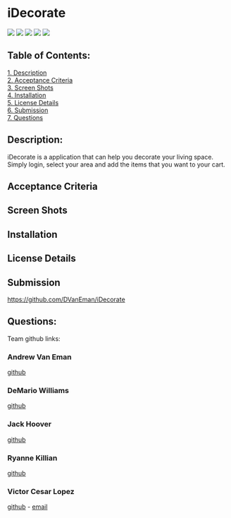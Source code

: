 
# iDecorate

![](https://img.shields.io/badge/Created%20by-Andrew%20van%20Eman-blue?style=for-the-badge)  ![](https://img.shields.io/badge/DeMario%20Williams-blue?style=for-the-badge)  ![](https://img.shields.io/badge/Jack%20Hoover-blue?style=for-the-badge)  ![](https://img.shields.io/badge/Ryanne%20killian-blue?style=for-the-badge)  ![](https://img.shields.io/badge/Victor%20Cesar%20Lopez-blue?style=for-the-badge)  

 ## Table of Contents:  

[1. Description](#Description)  
[2. Acceptance Criteria](#Acceptance-Criteria)  
[3. Screen Shots](#Screen_Shots)  
[4. Installation](#Installation)  
[5. License Details](#License-Details)  
[6. Submission](#Submission)   
[7. Questions](#Questions)  

## Description:  
iDecorate is a application that can help you decorate your living space.  Simply login, select your area and add the items that you want to your cart.


## Acceptance Criteria  



## Screen Shots



## Installation



## License Details  


## Submission  
https://github.com/DVanEman/iDecorate

## Questions:  
Team github links:  
### Andrew Van Eman  
[github](https://github.com/DVanEman)
### DeMario Williams
[github](https://github.com/DWill1440)
### Jack Hoover
[github](https://github.com/jhoover1077)
### Ryanne Killian
[github](https://github.com/ryannekillian)
### Victor Cesar Lopez  
[github](https://github.com/civ187) - [email](civ187@gmail.com)